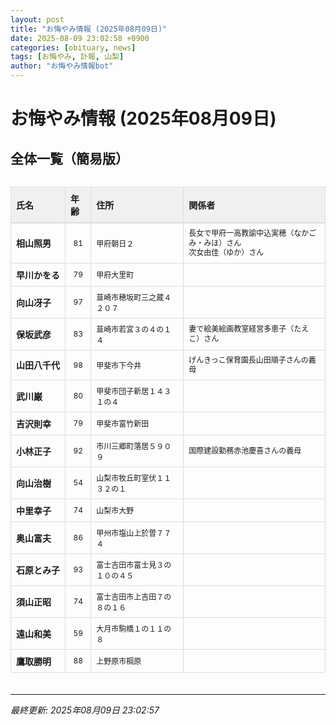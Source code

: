 ```yaml
---
layout: post
title: "お悔やみ情報 (2025年08月09日)"
date: 2025-08-09 23:02:58 +0900
categories: [obituary, news]
tags: [お悔やみ, 訃報, 山梨]
author: "お悔やみ情報bot"
---
```


<style>
@media (max-width: 768px) {
  .compact-table { font-size: 12px; }
  .compact-table th, .compact-table td { padding: 4px !important; }
  .responsive-table { overflow-x: auto; -webkit-overflow-scrolling: touch; }
  table { min-width: auto !important; }
}
</style>

# お悔やみ情報 (2025年08月09日)

## 全体一覧（簡易版）

<div class="responsive-table" style="overflow-x: auto; max-width: 100%; margin-bottom: 20px;">
<table class="compact-table" style="width: 100%; border-collapse: collapse; font-size: 14px; min-width: 300px;">
<thead>
<tr style="background-color: #f0f0f0; border-bottom: 2px solid #ddd;">
<th style="padding: 8px; text-align: left; border: 1px solid #ddd; font-weight: bold;">氏名</th>
<th style="padding: 8px; text-align: left; border: 1px solid #ddd; font-weight: bold;">年齢</th>
<th style="padding: 8px; text-align: left; border: 1px solid #ddd; font-weight: bold;">住所</th>
<th style="padding: 8px; text-align: left; border: 1px solid #ddd; font-weight: bold;">関係者</th>
</tr>
</thead>
<tbody>
<tr style="border-bottom: 1px solid #eee;">
<td style="padding: 8px; border: 1px solid #ddd; font-weight: bold; white-space: nowrap;">相山照男</td>
<td style="padding: 8px; border: 1px solid #ddd; text-align: center; font-size: 12px;">81</td>
<td style="padding: 8px; border: 1px solid #ddd; font-size: 12px;">甲府朝日２</td>
<td style="padding: 8px; border: 1px solid #ddd; font-size: 12px; line-height: 1.3; white-space: normal;">長女で甲府一高教諭中込実穂（なかごみ・みほ）さん<br>次女由佳（ゆか）さん</td>
</tr>
<tr style="border-bottom: 1px solid #eee;">
<td style="padding: 8px; border: 1px solid #ddd; font-weight: bold; white-space: nowrap;">早川かをる</td>
<td style="padding: 8px; border: 1px solid #ddd; text-align: center; font-size: 12px;">79</td>
<td style="padding: 8px; border: 1px solid #ddd; font-size: 12px;">甲府大里町</td>
<td style="padding: 8px; border: 1px solid #ddd; font-size: 12px; line-height: 1.3; white-space: normal;"></td>
</tr>
<tr style="border-bottom: 1px solid #eee;">
<td style="padding: 8px; border: 1px solid #ddd; font-weight: bold; white-space: nowrap;">向山冴子</td>
<td style="padding: 8px; border: 1px solid #ddd; text-align: center; font-size: 12px;">97</td>
<td style="padding: 8px; border: 1px solid #ddd; font-size: 12px;">韮崎市穂坂町三之蔵４２０７</td>
<td style="padding: 8px; border: 1px solid #ddd; font-size: 12px; line-height: 1.3; white-space: normal;"></td>
</tr>
<tr style="border-bottom: 1px solid #eee;">
<td style="padding: 8px; border: 1px solid #ddd; font-weight: bold; white-space: nowrap;">保坂武彦</td>
<td style="padding: 8px; border: 1px solid #ddd; text-align: center; font-size: 12px;">83</td>
<td style="padding: 8px; border: 1px solid #ddd; font-size: 12px;">韮崎市若宮３の４の１４</td>
<td style="padding: 8px; border: 1px solid #ddd; font-size: 12px; line-height: 1.3; white-space: normal;">妻で絵美絵画教室経営多恵子（たえこ）さん</td>
</tr>
<tr style="border-bottom: 1px solid #eee;">
<td style="padding: 8px; border: 1px solid #ddd; font-weight: bold; white-space: nowrap;">山田八千代</td>
<td style="padding: 8px; border: 1px solid #ddd; text-align: center; font-size: 12px;">98</td>
<td style="padding: 8px; border: 1px solid #ddd; font-size: 12px;">甲斐市下今井</td>
<td style="padding: 8px; border: 1px solid #ddd; font-size: 12px; line-height: 1.3; white-space: normal;">げんきっこ保育園長山田順子さんの義母</td>
</tr>
<tr style="border-bottom: 1px solid #eee;">
<td style="padding: 8px; border: 1px solid #ddd; font-weight: bold; white-space: nowrap;">武川巌</td>
<td style="padding: 8px; border: 1px solid #ddd; text-align: center; font-size: 12px;">80</td>
<td style="padding: 8px; border: 1px solid #ddd; font-size: 12px;">甲斐市団子新居１４３１の４</td>
<td style="padding: 8px; border: 1px solid #ddd; font-size: 12px; line-height: 1.3; white-space: normal;"></td>
</tr>
<tr style="border-bottom: 1px solid #eee;">
<td style="padding: 8px; border: 1px solid #ddd; font-weight: bold; white-space: nowrap;">吉沢則幸</td>
<td style="padding: 8px; border: 1px solid #ddd; text-align: center; font-size: 12px;">79</td>
<td style="padding: 8px; border: 1px solid #ddd; font-size: 12px;">甲斐市富竹新田</td>
<td style="padding: 8px; border: 1px solid #ddd; font-size: 12px; line-height: 1.3; white-space: normal;"></td>
</tr>
<tr style="border-bottom: 1px solid #eee;">
<td style="padding: 8px; border: 1px solid #ddd; font-weight: bold; white-space: nowrap;">小林正子</td>
<td style="padding: 8px; border: 1px solid #ddd; text-align: center; font-size: 12px;">92</td>
<td style="padding: 8px; border: 1px solid #ddd; font-size: 12px;">市川三郷町落居５９０９</td>
<td style="padding: 8px; border: 1px solid #ddd; font-size: 12px; line-height: 1.3; white-space: normal;">国際建設勤務赤池慶喜さんの義母</td>
</tr>
<tr style="border-bottom: 1px solid #eee;">
<td style="padding: 8px; border: 1px solid #ddd; font-weight: bold; white-space: nowrap;">向山治樹</td>
<td style="padding: 8px; border: 1px solid #ddd; text-align: center; font-size: 12px;">54</td>
<td style="padding: 8px; border: 1px solid #ddd; font-size: 12px;">山梨市牧丘町室伏１１３２の１</td>
<td style="padding: 8px; border: 1px solid #ddd; font-size: 12px; line-height: 1.3; white-space: normal;"></td>
</tr>
<tr style="border-bottom: 1px solid #eee;">
<td style="padding: 8px; border: 1px solid #ddd; font-weight: bold; white-space: nowrap;">中里幸子</td>
<td style="padding: 8px; border: 1px solid #ddd; text-align: center; font-size: 12px;">74</td>
<td style="padding: 8px; border: 1px solid #ddd; font-size: 12px;">山梨市大野</td>
<td style="padding: 8px; border: 1px solid #ddd; font-size: 12px; line-height: 1.3; white-space: normal;"></td>
</tr>
<tr style="border-bottom: 1px solid #eee;">
<td style="padding: 8px; border: 1px solid #ddd; font-weight: bold; white-space: nowrap;">奥山富夫</td>
<td style="padding: 8px; border: 1px solid #ddd; text-align: center; font-size: 12px;">86</td>
<td style="padding: 8px; border: 1px solid #ddd; font-size: 12px;">甲州市塩山上於曽７７４</td>
<td style="padding: 8px; border: 1px solid #ddd; font-size: 12px; line-height: 1.3; white-space: normal;"></td>
</tr>
<tr style="border-bottom: 1px solid #eee;">
<td style="padding: 8px; border: 1px solid #ddd; font-weight: bold; white-space: nowrap;">石原とみ子</td>
<td style="padding: 8px; border: 1px solid #ddd; text-align: center; font-size: 12px;">93</td>
<td style="padding: 8px; border: 1px solid #ddd; font-size: 12px;">富士吉田市富士見３の１０の４５</td>
<td style="padding: 8px; border: 1px solid #ddd; font-size: 12px; line-height: 1.3; white-space: normal;"></td>
</tr>
<tr style="border-bottom: 1px solid #eee;">
<td style="padding: 8px; border: 1px solid #ddd; font-weight: bold; white-space: nowrap;">須山正昭</td>
<td style="padding: 8px; border: 1px solid #ddd; text-align: center; font-size: 12px;">74</td>
<td style="padding: 8px; border: 1px solid #ddd; font-size: 12px;">富士吉田市上吉田７の８の１６</td>
<td style="padding: 8px; border: 1px solid #ddd; font-size: 12px; line-height: 1.3; white-space: normal;"></td>
</tr>
<tr style="border-bottom: 1px solid #eee;">
<td style="padding: 8px; border: 1px solid #ddd; font-weight: bold; white-space: nowrap;">遠山和美</td>
<td style="padding: 8px; border: 1px solid #ddd; text-align: center; font-size: 12px;">59</td>
<td style="padding: 8px; border: 1px solid #ddd; font-size: 12px;">大月市駒橋１の１１の８</td>
<td style="padding: 8px; border: 1px solid #ddd; font-size: 12px; line-height: 1.3; white-space: normal;"></td>
</tr>
<tr style="border-bottom: 1px solid #eee;">
<td style="padding: 8px; border: 1px solid #ddd; font-weight: bold; white-space: nowrap;">鷹取勝明</td>
<td style="padding: 8px; border: 1px solid #ddd; text-align: center; font-size: 12px;">88</td>
<td style="padding: 8px; border: 1px solid #ddd; font-size: 12px;">上野原市棡原</td>
<td style="padding: 8px; border: 1px solid #ddd; font-size: 12px; line-height: 1.3; white-space: normal;"></td>
</tr>
</tbody>
</table>
</div>

---
*最終更新: 2025年08月09日 23:02:57*
